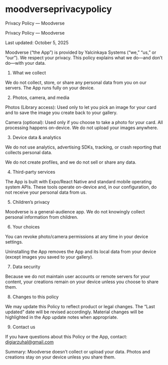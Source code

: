 # moodverseprivacypolicy
Privacy Policy — Moodverse

Privacy Policy — Moodverse

Last updated: October 5, 2025

Moodverse (“the App”) is provided by Yalcinkaya Systems (“we,” “us,” or “our”). We respect your privacy. This policy explains what we do—and don’t do—with your data.

1) What we collect

We do not collect, store, or share any personal data from you on our servers.
The App runs fully on your device.

2) Photos, camera, and media

Photos (Library access): Used only to let you pick an image for your card and to save the image you create back to your gallery.

Camera (optional): Used only if you choose to take a photo for your card.
All processing happens on-device. We do not upload your images anywhere.

3) Device data & analytics

We do not use analytics, advertising SDKs, tracking, or crash reporting that collects personal data.

We do not create profiles, and we do not sell or share any data.

4) Third-party services

The App is built with Expo/React Native and standard mobile operating system APIs. These tools operate on-device and, in our configuration, do not receive your personal data from us.

5) Children’s privacy

Moodverse is a general-audience app. We do not knowingly collect personal information from children.

6) Your choices

You can revoke photo/camera permissions at any time in your device settings.

Uninstalling the App removes the App and its local data from your device (except images you saved to your gallery).

7) Data security

Because we do not maintain user accounts or remote servers for your content, your creations remain on your device unless you choose to share them.

8) Changes to this policy

We may update this Policy to reflect product or legal changes. The “Last updated” date will be revised accordingly. Material changes will be highlighted in the App update notes when appropriate.

9) Contact us

If you have questions about this Policy or the App, contact: digiarzuhal@gmail.com

Summary: Moodverse doesn’t collect or upload your data. Photos and creations stay on your device unless you share them.
